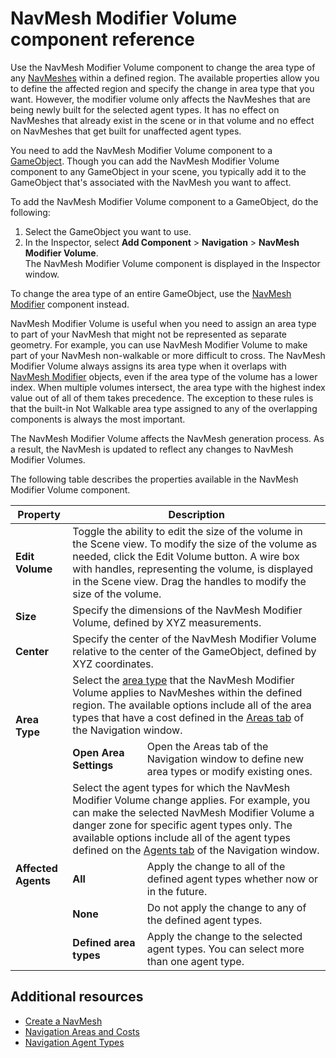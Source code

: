 # NavMesh Modifier Volume component reference

Use the NavMesh Modifier Volume component to change the area type of any [NavMeshes][1] within a defined region. The available properties allow you to define the affected region and specify the change in area type that you want. However, the modifier volume only affects the NavMeshes that are being newly built for the selected agent types. It has no effect on NavMeshes that already exist in the scene or in that volume and no effect on NavMeshes that get built for unaffected agent types.

You need to add the NavMesh Modifier Volume component to a [GameObject][2]. Though you can add the NavMesh Modifier Volume component to any GameObject in your scene, you typically add it to the GameObject that's associated with the NavMesh you want to affect.

To add the NavMesh Modifier Volume component to a GameObject, do the following:
1. Select the GameObject you want to use.
2. In the Inspector, select **Add Component** &gt; **Navigation** &gt; **NavMesh Modifier Volume**. <br/> The NavMesh Modifier Volume component is displayed in the Inspector window.

To change the area type of an entire GameObject, use the [NavMesh Modifier](./NavMeshModifier.md) component instead.

NavMesh Modifier Volume is useful when you need to assign an area type to part of your NavMesh that might not be represented as separate geometry. For example, you can use NavMesh Modifier Volume to make part of your NavMesh non-walkable or more difficult to cross.
The NavMesh Modifier Volume always assigns its area type when it overlaps with [NavMesh Modifier](./NavMeshModifier.md) objects, even if the area type of the volume has a lower index. When multiple volumes intersect, the area type with the highest index value out of all of them takes precedence. The exception to these rules is that the built-in Not Walkable area type assigned to any of the overlapping components is always the most important.

The NavMesh Modifier Volume affects the NavMesh generation process. As a result, the NavMesh is updated to reflect any changes to NavMesh Modifier Volumes.

The following table describes the properties available in the NavMesh Modifier Volume component.

<table>
  <thead>
    <tr>
      <th colspan="1"><strong>Property</strong></th>
      <th colspan="2"><strong>Description</strong></th>
    </tr>
  </thead>
  <tbody>
    <tr>
      <td rowspan="1"><strong> Edit Volume </strong></td>
      <td colspan="2">Toggle the ability to edit the size of the volume in the Scene view. To modify the size of the volume as needed, click the Edit Volume button. A wire box with handles, representing the volume, is displayed in the Scene view. Drag the handles to modify the size of the volume.</td>
    </tr>
    <tr>
      <td rowspan="1"><strong> Size </strong></td>
      <td colspan="2">Specify the dimensions of the NavMesh Modifier Volume, defined by XYZ measurements.</td>
    </tr>
    <tr>
      <td rowspan="1"><strong> Center </strong></td>
      <td colspan="2">Specify the center of the NavMesh Modifier Volume relative to the center of the GameObject, defined by XYZ coordinates. </td>
    </tr>
    <tr>
      <td rowspan="2"><strong> Area Type </strong></td>
      <td colspan="2">Select the <a href="./AreasAndCosts.html">area type</a> that the NavMesh Modifier Volume applies to NavMeshes within the defined region. The available options include all of the area types that have a cost defined in the <a href="./NavigationWindow.html#areas-tab">Areas tab</a> of the Navigation window.</td>
    </tr>
    <tr>
      <td><strong> Open Area Settings </strong></td>
      <td>Open the Areas tab of the Navigation window to define new area types or modify existing ones.</td>
    </tr>
    <tr>
      <td rowspan="4"><strong> Affected Agents </strong></td>
      <td colspan="2">Select the agent types for which the NavMesh Modifier Volume change applies. For example, you can make the selected NavMesh Modifier Volume a danger zone for specific agent types only. The available options include all of the agent types defined on the <a href="./NavigationWindow.html#areas-tab">Agents tab</a> of the Navigation window.</td>
    </tr>
    <tr>
      <td><strong>All</strong></td>
      <td>Apply the change to all of the defined agent types whether now or in the future.</td>
    </tr>
    <tr>
      <td><strong>None</strong></td>
      <td>Do not apply the change to any of the defined agent types.</td>
    </tr>
    <tr>
      <td><strong>Defined area types</strong></td>
      <td>Apply the change to the selected agent types. You can select more than one agent type.</td>
    </tr>
  </tbody>
</table>

## Additional resources
- [Create a NavMesh](./CreateNavMesh.md)
- [Navigation Areas and Costs](./AreasAndCosts.md)
- [Navigation Agent Types](./NavigationWindow.md#agents-tab)

[1]: ./Glossary.md#navmesh "A mesh that Unity generates to approximate the walkable areas and obstacles in your environment for path finding and AI-controlled navigation."

[2]: ./Glossary.md#gameobject "The fundamental object in Unity scenes, which can represent characters, props, scenery, cameras, waypoints, and more."

